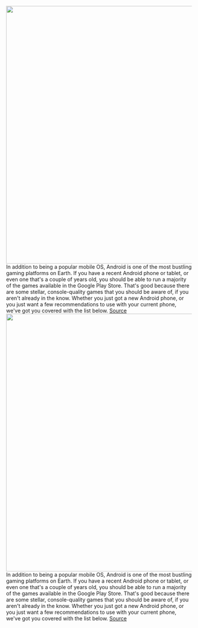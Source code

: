 <img src='https://cdn.vox-cdn.com/thumbor/Z6rSb6J79uzoqO-I_nZHB9nhPxU=/0x0:3000x2000/1200x675/filters:focal(955x938:1435x1418)/cdn.vox-cdn.com/uploads/chorus_image/image/70323004/RoundUpArt_AndroidGames.0.jpg' width='700px' /><br/>
In addition to being a popular mobile OS, Android is one of the most bustling gaming platforms on Earth. If you have a recent Android phone or tablet, or even one that's a couple of years old, you should be able to run a majority of the games available in the Google Play Store. That's good because there are some stellar, console-quality games that you should be aware of, if you aren't already in the know. Whether you just got a new Android phone, or you just want a few recommendations to use with your current phone, we've got you covered with the list below.
<a href='https://www.theverge.com/22827678/android-phone-best-games-2021'> Source <a/><img src='https://cdn.vox-cdn.com/thumbor/Z6rSb6J79uzoqO-I_nZHB9nhPxU=/0x0:3000x2000/1200x675/filters:focal(955x938:1435x1418)/cdn.vox-cdn.com/uploads/chorus_image/image/70323004/RoundUpArt_AndroidGames.0.jpg' width='700px' /><br/>
In addition to being a popular mobile OS, Android is one of the most bustling gaming platforms on Earth. If you have a recent Android phone or tablet, or even one that's a couple of years old, you should be able to run a majority of the games available in the Google Play Store. That's good because there are some stellar, console-quality games that you should be aware of, if you aren't already in the know. Whether you just got a new Android phone, or you just want a few recommendations to use with your current phone, we've got you covered with the list below.
<a href='https://www.theverge.com/22827678/android-phone-best-games-2021'> Source <a/>